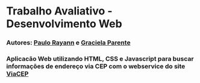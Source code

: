 # Trabalho Avaliativo - Desenvolvimento Web
### Autores: [Paulo Rayann](http://linkedin.com/in/paulorayann) e [Graciela Parente](https://www.linkedin.com/in/graciela-parente/)
### Aplicacão Web utilizando HTML, CSS e Javascript para buscar informações de endereço via CEP com o webservice do site [ViaCEP](http://www.viacep.com.br)
